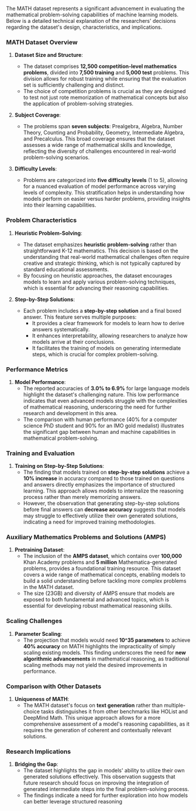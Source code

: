 The MATH dataset represents a significant advancement in evaluating the mathematical problem-solving capabilities of machine learning models. Below is a detailed technical explanation of the researchers' decisions regarding the dataset's design, characteristics, and implications.

### MATH Dataset Overview

1. **Dataset Size and Structure**:
   - The dataset comprises **12,500 competition-level mathematics problems**, divided into **7,500 training** and **5,000 test** problems. This division allows for robust training while ensuring that the evaluation set is sufficiently challenging and distinct.
   - The choice of competition problems is crucial as they are designed to test not just rote memorization of mathematical concepts but also the application of problem-solving strategies.

2. **Subject Coverage**:
   - The problems span **seven subjects**: Prealgebra, Algebra, Number Theory, Counting and Probability, Geometry, Intermediate Algebra, and Precalculus. This broad coverage ensures that the dataset assesses a wide range of mathematical skills and knowledge, reflecting the diversity of challenges encountered in real-world problem-solving scenarios.

3. **Difficulty Levels**:
   - Problems are categorized into **five difficulty levels** (1 to 5), allowing for a nuanced evaluation of model performance across varying levels of complexity. This stratification helps in understanding how models perform on easier versus harder problems, providing insights into their learning capabilities.

### Problem Characteristics

1. **Heuristic Problem-Solving**:
   - The dataset emphasizes **heuristic problem-solving** rather than straightforward K-12 mathematics. This decision is based on the understanding that real-world mathematical challenges often require creative and strategic thinking, which is not typically captured by standard educational assessments.
   - By focusing on heuristic approaches, the dataset encourages models to learn and apply various problem-solving techniques, which is essential for advancing their reasoning capabilities.

2. **Step-by-Step Solutions**:
   - Each problem includes a **step-by-step solution** and a final boxed answer. This feature serves multiple purposes:
     - It provides a clear framework for models to learn how to derive answers systematically.
     - It enhances interpretability, allowing researchers to analyze how models arrive at their conclusions.
     - It facilitates the training of models on generating intermediate steps, which is crucial for complex problem-solving.

### Performance Metrics

1. **Model Performance**:
   - The reported accuracies of **3.0% to 6.9%** for large language models highlight the dataset's challenging nature. This low performance indicates that even advanced models struggle with the complexities of mathematical reasoning, underscoring the need for further research and development in this area.
   - The comparison with human performance (40% for a computer science PhD student and 90% for an IMO gold medalist) illustrates the significant gap between human and machine capabilities in mathematical problem-solving.

### Training and Evaluation

1. **Training on Step-by-Step Solutions**:
   - The finding that models trained on **step-by-step solutions** achieve a **10% increase** in accuracy compared to those trained on questions and answers directly emphasizes the importance of structured learning. This approach allows models to internalize the reasoning process rather than merely memorizing answers.
   - However, the observation that generating step-by-step solutions before final answers can **decrease accuracy** suggests that models may struggle to effectively utilize their own generated solutions, indicating a need for improved training methodologies.

### Auxiliary Mathematics Problems and Solutions (AMPS)

1. **Pretraining Dataset**:
   - The inclusion of the **AMPS dataset**, which contains over **100,000** Khan Academy problems and **5 million** Mathematica-generated problems, provides a foundational training resource. This dataset covers a wide range of mathematical concepts, enabling models to build a solid understanding before tackling more complex problems in the MATH dataset.
   - The size (23GB) and diversity of AMPS ensure that models are exposed to both fundamental and advanced topics, which is essential for developing robust mathematical reasoning skills.

### Scaling Challenges

1. **Parameter Scaling**:
   - The projection that models would need **10^35 parameters** to achieve **40% accuracy** on MATH highlights the impracticality of simply scaling existing models. This finding underscores the need for **new algorithmic advancements** in mathematical reasoning, as traditional scaling methods may not yield the desired improvements in performance.

### Comparison with Other Datasets

1. **Uniqueness of MATH**:
   - The MATH dataset's focus on **text generation** rather than multiple-choice tasks distinguishes it from other benchmarks like HOList and DeepMind Math. This unique approach allows for a more comprehensive assessment of a model's reasoning capabilities, as it requires the generation of coherent and contextually relevant solutions.

### Research Implications

1. **Bridging the Gap**:
   - The dataset highlights the gap in models' ability to utilize their own generated solutions effectively. This observation suggests that future research should focus on improving the integration of generated intermediate steps into the final problem-solving process.
   - The findings indicate a need for further exploration into how models can better leverage structured reasoning
